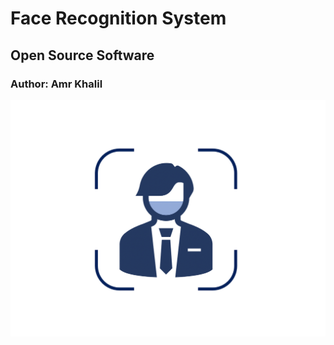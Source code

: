 # Face Recognition System
## Open Source Software
### Author: Amr Khalil

![alt text](media/icon.png)


